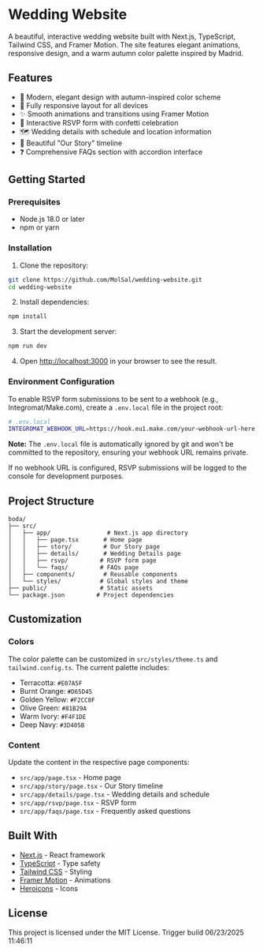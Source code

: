 # Wedding Website

A beautiful, interactive wedding website built with Next.js, TypeScript, Tailwind CSS, and Framer Motion. The site features elegant animations, responsive design, and a warm autumn color palette inspired by Madrid.

## Features

- 🎨 Modern, elegant design with autumn-inspired color scheme
- 📱 Fully responsive layout for all devices
- ✨ Smooth animations and transitions using Framer Motion
- 📅 Interactive RSVP form with confetti celebration
- 🗺️ Wedding details with schedule and location information
- 💑 Beautiful "Our Story" timeline
- ❓ Comprehensive FAQs section with accordion interface

## Getting Started

### Prerequisites

- Node.js 18.0 or later
- npm or yarn

### Installation

1. Clone the repository:
```bash
git clone https://github.com/MolSal/wedding-website.git
cd wedding-website
```

2. Install dependencies:
```bash
npm install
```

3. Start the development server:
```bash
npm run dev
```

4. Open [http://localhost:3000](http://localhost:3000) in your browser to see the result.

### Environment Configuration

To enable RSVP form submissions to be sent to a webhook (e.g., Integromat/Make.com), create a `.env.local` file in the project root:

```bash
# .env.local
INTEGROMAT_WEBHOOK_URL=https://hook.eu1.make.com/your-webhook-url-here
```

**Note:** The `.env.local` file is automatically ignored by git and won't be committed to the repository, ensuring your webhook URL remains private.

If no webhook URL is configured, RSVP submissions will be logged to the console for development purposes.

## Project Structure

```
boda/
├── src/
│   ├── app/                # Next.js app directory
│   │   ├── page.tsx       # Home page
│   │   ├── story/         # Our Story page
│   │   ├── details/       # Wedding Details page
│   │   ├── rsvp/         # RSVP form page
│   │   └── faqs/         # FAQs page
│   ├── components/        # Reusable components
│   └── styles/           # Global styles and theme
├── public/               # Static assets
└── package.json         # Project dependencies
```

## Customization

### Colors

The color palette can be customized in `src/styles/theme.ts` and `tailwind.config.ts`. The current palette includes:

- Terracotta: `#E07A5F`
- Burnt Orange: `#D65D45`
- Golden Yellow: `#F2CC8F`
- Olive Green: `#81B29A`
- Warm Ivory: `#F4F1DE`
- Deep Navy: `#3D405B`

### Content

Update the content in the respective page components:

- `src/app/page.tsx` - Home page
- `src/app/story/page.tsx` - Our Story timeline
- `src/app/details/page.tsx` - Wedding details and schedule
- `src/app/rsvp/page.tsx` - RSVP form
- `src/app/faqs/page.tsx` - Frequently asked questions

## Built With

- [Next.js](https://nextjs.org/) - React framework
- [TypeScript](https://www.typescriptlang.org/) - Type safety
- [Tailwind CSS](https://tailwindcss.com/) - Styling
- [Framer Motion](https://www.framer.com/motion/) - Animations
- [Heroicons](https://heroicons.com/) - Icons

## License

This project is licensed under the MIT License.
T r i g g e r   b u i l d   0 6 / 2 3 / 2 0 2 5   1 1 : 4 6 : 1 1 
 
 